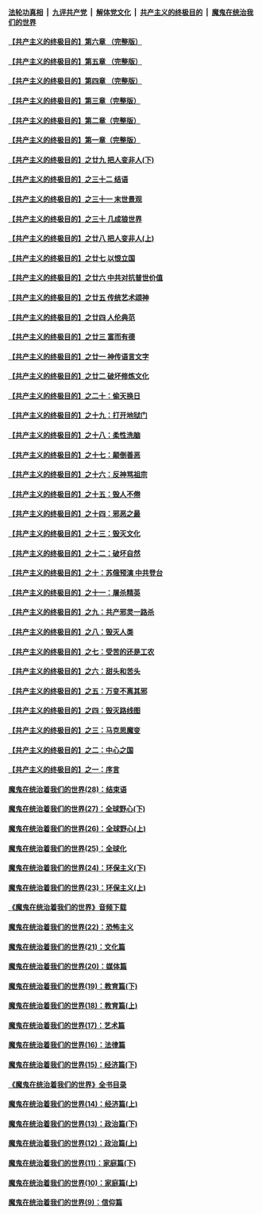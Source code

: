 

####  [法轮功真相](../../../../basic/blob/master/README.md?t=06181231) &nbsp;|&nbsp; [九评共产党](../../../../9ping.md/blob/master/README.md?t=06181231) &nbsp;|&nbsp; [解体党文化](../../../../jtdwh.md/blob/master/README.md?t=06181231)  &nbsp;|&nbsp; [共产主义的终极目的](../../../../gczydzjmd.md/blob/master/README.md?t=06181231) &nbsp;|&nbsp; [魔鬼在统治我们的世界](../../../../mgztzwmdsj.md/blob/master/README.md?t=06181231) 

#### [【共产主义的终极目的】第六章 （完整版）](../pages/nsc422/n11428913.md?t=06181231) 

#### [【共产主义的终极目的】第五章 （完整版）](../pages/nsc422/n11428912.md?t=06181231) 

#### [【共产主义的终极目的】第四章 （完整版）](../pages/nsc422/n11428907.md?t=06181231) 

#### [【共产主义的终极目的】第三章（完整版）](../pages/nsc422/n11428848.md?t=06181231) 

#### [【共产主义的终极目的】第二章（完整版）](../pages/nsc422/n11428831.md?t=06181231) 

#### [【共产主义的终极目的】第一章（完整版）](../pages/nsc422/n11417651.md?t=06181231) 

#### [【共产主义的终极目的】之廿九 把人变非人(下)](../pages/nsc422/n11344140.md?t=06181231) 

#### [【共产主义的终极目的】之三十二 结语](../pages/nsc422/n11360535.md?t=06181231) 

#### [【共产主义的终极目的】之三十一 末世景观](../pages/nsc422/n11351129.md?t=06181231) 

#### [【共产主义的终极目的】之三十 几成狼世界](../pages/nsc422/n11348280.md?t=06181231) 

#### [【共产主义的终极目的】之廿八 把人变非人(上)](../pages/nsc422/n11340492.md?t=06181231) 

#### [【共产主义的终极目的】之廿七 以恨立国](../pages/nsc422/n11336944.md?t=06181231) 

#### [【共产主义的终极目的】之廿六 中共对抗普世价值](../pages/nsc422/n11324785.md?t=06181231) 

#### [【共产主义的终极目的】之廿五 传统艺术颂神](../pages/nsc422/n11296396.md?t=06181231) 

#### [【共产主义的终极目的】之廿四 人伦典范](../pages/nsc422/n11296397.md?t=06181231) 

#### [【共产主义的终极目的】之廿三 富而有德](../pages/nsc422/n11283598.md?t=06181231) 

#### [【共产主义的终极目的】之廿一 神传语言文字](../pages/nsc422/n11263265.md?t=06181231) 

#### [【共产主义的终极目的】之廿二 破坏修炼文化](../pages/nsc422/n11245728.md?t=06181231) 

#### [【共产主义的终极目的】之二十：偷天换日](../pages/nsc422/n11238846.md?t=06181231) 

#### [【共产主义的终极目的】之十九：打开地狱门](../pages/nsc422/n11206376.md?t=06181231) 

#### [【共产主义的终极目的】之十八：柔性洗脑](../pages/nsc422/n11199994.md?t=06181231) 

#### [【共产主义的终极目的】之十七：颠倒善恶](../pages/nsc422/n11179782.md?t=06181231) 

#### [【共产主义的终极目的】之十六：反神骂祖宗](../pages/nsc422/n11166798.md?t=06181231) 

#### [【共产主义的终极目的】之十五：毁人不倦](../pages/nsc422/n11166792.md?t=06181231) 

#### [【共产主义的终极目的】之十四：邪恶之最](../pages/nsc422/n11150249.md?t=06181231) 

#### [【共产主义的终极目的】之十三：毁灭文化](../pages/nsc422/n11135227.md?t=06181231) 

#### [【共产主义的终极目的】之十二：破坏自然](../pages/nsc422/n11135214.md?t=06181231) 

#### [【共产主义的终极目的】之十：苏俄预演 中共登台](../pages/nsc422/n11118424.md?t=06181231) 

#### [【共产主义的终极目的】之十一：屠杀精英](../pages/nsc422/n11118442.md?t=06181231) 

#### [【共产主义的终极目的】之九：共产邪灵一路杀](../pages/nsc422/n11114139.md?t=06181231) 

#### [【共产主义的终极目的】之八：毁灭人类](../pages/nsc422/n11108503.md?t=06181231) 

#### [【共产主义的终极目的】之七：受苦的还是工农](../pages/nsc422/n11101809.md?t=06181231) 

#### [【共产主义的终极目的】之六：甜头和苦头](../pages/nsc422/n11096971.md?t=06181231) 

#### [【共产主义的终极目的】之五：万变不离其邪](../pages/nsc422/n11091285.md?t=06181231) 

#### [【共产主义的终极目的】之四：毁灭路线图](../pages/nsc422/n11086284.md?t=06181231) 

#### [【共产主义的终极目的】之三：马克思魔变](../pages/nsc422/n11061941.md?t=06181231) 

#### [【共产主义的终极目的】之二：中心之国](../pages/nsc422/n11047728.md?t=06181231) 

#### [【共产主义的终极目的】之一：序言](../pages/nsc422/n11086077.md?t=06181231) 

#### [魔鬼在统治着我们的世界(28)：结束语](../pages/nsc422/n10936246.md?t=06181231) 

#### [魔鬼在统治着我们的世界(27)：全球野心(下)](../pages/nsc422/n10928319.md?t=06181231) 

#### [魔鬼在统治着我们的世界(26)：全球野心(上)](../pages/nsc422/n10900318.md?t=06181231) 

#### [魔鬼在统治着我们的世界(25)：全球化](../pages/nsc422/n10788205.md?t=06181231) 

#### [魔鬼在统治着我们的世界(24)：环保主义(下)](../pages/nsc422/n10695307.md?t=06181231) 

#### [魔鬼在统治着我们的世界(23)：环保主义(上)](../pages/nsc422/n10688613.md?t=06181231) 

#### [《魔鬼在统治着我们的世界》音频下载](../pages/nsc422/n10635553.md?t=06181231) 

#### [魔鬼在统治着我们的世界(22)：恐怖主义](../pages/nsc422/n10614727.md?t=06181231) 

#### [魔鬼在统治着我们的世界(21)：文化篇](../pages/nsc422/n10597706.md?t=06181231) 

#### [魔鬼在统治着我们的世界(20)：媒体篇](../pages/nsc422/n10586579.md?t=06181231) 

#### [魔鬼在统治着我们的世界(19)：教育篇(下)](../pages/nsc422/n10564808.md?t=06181231) 

#### [魔鬼在统治着我们的世界(18)：教育篇(上)](../pages/nsc422/n10526970.md?t=06181231) 

#### [魔鬼在统治着我们的世界(17)：艺术篇](../pages/nsc422/n10499093.md?t=06181231) 

#### [魔鬼在统治着我们的世界(16)：法律篇](../pages/nsc422/n10485969.md?t=06181231) 

#### [魔鬼在统治着我们的世界(15)：经济篇(下)](../pages/nsc422/n10469975.md?t=06181231) 

#### [《魔鬼在统治着我们的世界》全书目录](../pages/nsc422/n10464261.md?t=06181231) 

#### [魔鬼在统治着我们的世界(14)：经济篇(上)](../pages/nsc422/n10457370.md?t=06181231) 

#### [魔鬼在统治着我们的世界(13)：政治篇(下)](../pages/nsc422/n10448270.md?t=06181231) 

#### [魔鬼在统治着我们的世界(12)：政治篇(上)](../pages/nsc422/n10444576.md?t=06181231) 

#### [魔鬼在统治着我们的世界(11)：家庭篇(下)](../pages/nsc422/n10440961.md?t=06181231) 

#### [魔鬼在统治着我们的世界(10)：家庭篇(上)](../pages/nsc422/n10435448.md?t=06181231) 

#### [魔鬼在统治着我们的世界(9)：信仰篇](../pages/nsc422/n10432159.md?t=06181231) 

